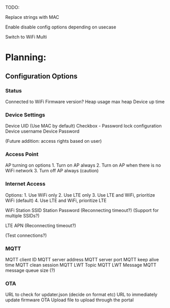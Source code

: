 TODO:

Replace strings with MAC

Enable disable config options depending on usecase

Switch to WiFi Multi

# Planning:
## Configuration Options

### Status
Connected to WiFi
Firmware version?
Heap usage max heap
Device up time

### Device Settings
Device UID (Use MAC by default)
Checkbox - Password lock configuration
Device username
Device Password

(Future addition: access rights based on user)
### Access Point
AP turning on options
    1. Turn on AP always
    2. Turn on AP when there is no WiFi network
    3. Turn off AP always (caution)

### Internet Access
Options:
    1. Use WiFi only
    2. Use LTE only
    3. Use LTE and WiFi, prioritize WiFi (default)
    4. Use LTE and WiFi, prioritize LTE

WiFi
    Station SSID
    Station Password
    (Reconnecting timeout?)
    (Support for multiple SSIDs?)

LTE
    APN
    (Reconnecting timeout?)

(Test connections?)

### MQTT
MQTT client ID
MQTT server address
MQTT server port
MQTT keep alive time
MQTT clean session
MQTT LWT Topic
MQTT LWT Message
MQTT message queue size (?)


### OTA
URL to check for updater.json (decide on format etc)
URL to immediately update firmware OTA
Upload file to upload through the portal

